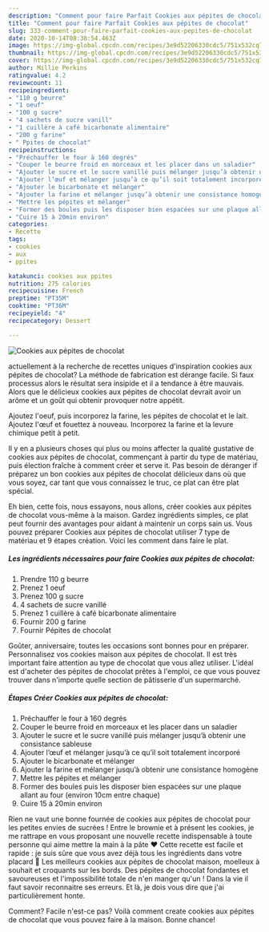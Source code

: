```yaml
---
description: "Comment pour faire Parfait Cookies aux pépites de chocolat"
title: "Comment pour faire Parfait Cookies aux pépites de chocolat"
slug: 333-comment-pour-faire-parfait-cookies-aux-pepites-de-chocolat
date: 2020-10-14T08:38:54.463Z
image: https://img-global.cpcdn.com/recipes/3e9d52206330cdc5/751x532cq70/cookies-aux-pepites-de-chocolat-photo-principale-de-la-recette.jpg
thumbnail: https://img-global.cpcdn.com/recipes/3e9d52206330cdc5/751x532cq70/cookies-aux-pepites-de-chocolat-photo-principale-de-la-recette.jpg
cover: https://img-global.cpcdn.com/recipes/3e9d52206330cdc5/751x532cq70/cookies-aux-pepites-de-chocolat-photo-principale-de-la-recette.jpg
author: Millie Perkins
ratingvalue: 4.2
reviewcount: 11
recipeingredient:
- "110 g beurre"
- "1 oeuf"
- "100 g sucre"
- "4 sachets de sucre vanill"
- "1 cuillère à café bicarbonate alimentaire"
- "200 g farine"
- " Ppites de chocolat"
recipeinstructions:
- "Préchauffer le four à 160 degrés"
- "Couper le beurre froid en morceaux et les placer dans un saladier"
- "Ajouter le sucre et le sucre vanillé puis mélanger jusqu’à obtenir une consistance sableuse"
- "Ajouter l’œuf et mélanger jusqu’à ce qu’il soit totalement incorporé"
- "Ajouter le bicarbonate et mélanger"
- "Ajouter la farine et mélanger jusqu’à obtenir une consistance homogène"
- "Mettre les pépites et mélanger"
- "Former des boules puis les disposer bien espacées sur une plaque allant au four (environ 10cm entre chaque)"
- "Cuire 15 à 20min environ"
categories:
- Recette
tags:
- cookies
- aux
- ppites

katakunci: cookies aux ppites 
nutrition: 275 calories
recipecuisine: French
preptime: "PT35M"
cooktime: "PT36M"
recipeyield: "4"
recipecategory: Dessert

---
```



![Cookies aux pépites de chocolat](https://img-global.cpcdn.com/recipes/3e9d52206330cdc5/751x532cq70/cookies-aux-pepites-de-chocolat-photo-principale-de-la-recette.jpg)

actuellement à la recherche de recettes uniques d'inspiration cookies aux pépites de chocolat? La méthode de fabrication est dérange facile. Si faux processus alors le résultat sera insipide et il a tendance à être mauvais. Alors que le délicieux cookies aux pépites de chocolat devrait avoir un arôme et un goût qui obtenir provoquer notre appétit.

Ajoutez l&#39;oeuf, puis incorporez la farine, les pépites de chocolat et le lait. Ajoutez l&#39;œuf et fouettez à nouveau. Incorporez la farine et la levure chimique petit à petit.

Il y en a plusieurs choses qui plus ou moins affecter la qualité gustative de cookies aux pépites de chocolat, commençant à partir du type de matériau, puis élection fraîche à comment créer et serve it. Pas besoin de déranger if préparez un bon cookies aux pépites de chocolat délicieux dans où que vous soyez, car tant que vous connaissez le truc, ce plat can être plat spécial.


Eh bien, cette fois, nous essayons, nous allons, créer cookies aux pépites de chocolat vous-même à la maison. Gardez ingrédients simples, ce plat peut fournir des avantages pour aidant à maintenir un corps sain us. Vous pouvez préparer Cookies aux pépites de chocolat utiliser 7 type de matériau et 9 étapes création. Voici les comment dans faire le plat.

<!--inarticleads1-->

##### Les ingrédients nécessaires pour faire Cookies aux pépites de chocolat:

1. Prendre 110 g beurre
1. Prenez 1 oeuf
1. Prenez 100 g sucre
1.  4 sachets de sucre vanillé
1. Prenez 1 cuillère à café bicarbonate alimentaire
1. Fournir 200 g farine
1. Fournir  Pépites de chocolat


Goûter, anniversaire, toutes les occasions sont bonnes pour en préparer. Personnalisez vos cookies maison aux pépites de chocolat. Il est très important faire attention au type de chocolat que vous allez utiliser. L&#39;idéal est d&#39;acheter des pépites de chocolat prêtes à l&#39;emploi, ce que vous pouvez trouver dans n&#39;importe quelle section de pâtisserie d&#39;un supermarché. 

<!--inarticleads2-->

##### Étapes Créer Cookies aux pépites de chocolat:

1. Préchauffer le four à 160 degrés
1. Couper le beurre froid en morceaux et les placer dans un saladier
1. Ajouter le sucre et le sucre vanillé puis mélanger jusqu’à obtenir une consistance sableuse
1. Ajouter l’œuf et mélanger jusqu’à ce qu’il soit totalement incorporé
1. Ajouter le bicarbonate et mélanger
1. Ajouter la farine et mélanger jusqu’à obtenir une consistance homogène
1. Mettre les pépites et mélanger
1. Former des boules puis les disposer bien espacées sur une plaque allant au four (environ 10cm entre chaque)
1. Cuire 15 à 20min environ


Rien ne vaut une bonne fournée de cookies aux pépites de chocolat pour les petites envies de sucrées ! Entre le brownie et à présent les cookies, je me rattrape en vous proposant une nouvelle recette indispensable à toute personne qui aime mettre la main à la pâte ♥ Cette recette est facile et rapide : je suis sûre que vous avez déjà tous les ingrédients dans votre placard 🙂 Les meilleurs cookies aux pépites de chocolat maison, moelleux à souhait et croquants sur les bords. Des pépites de chocolat fondantes et savoureuses et l&#39;impossibilité totale de n&#39;en manger qu&#39;un ! Dans la vie il faut savoir reconnaitre ses erreurs. Et là, je dois vous dire que j&#39;ai particulièrement honte. 


Comment? Facile n'est-ce pas? Voilà comment create cookies aux pépites de chocolat que vous pouvez faire à la maison. Bonne chance!
